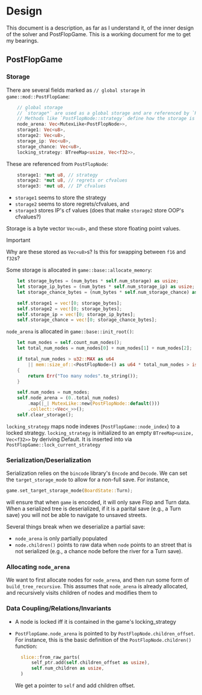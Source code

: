 # Design

This document is a description, as far as I understand it, of the inner design
of the solver and PostFlopGame. This is a working document for me to get my
bearings.

## PostFlopGame

### Storage

There are several fields marked as `// global storage` in `game::mod::PostFlopGame`:

```rust
    // global storage
    // `storage*` are used as a global storage and are referenced by `PostFlopNode::storage*`.
    // Methods like `PostFlopNode::strategy` define how the storage is used.
    node_arena: Vec<MutexLike<PostFlopNode>>,
    storage1: Vec<u8>,
    storage2: Vec<u8>,
    storage_ip: Vec<u8>,
    storage_chance: Vec<u8>,
    locking_strategy: BTreeMap<usize, Vec<f32>>,
```

These are referenced from `PostFlopNode`:

```rust
    storage1: *mut u8, // strategy
    storage2: *mut u8, // regrets or cfvalues
    storage3: *mut u8, // IP cfvalues
```

- `storage1` seems to store the strategy
- `storage2` seems to store regrets/cfvalues, and
- `storage3` stores IP's cf values (does that make `storage2` store OOP's cfvalues?)

Storage is a byte vector `Vec<u8>`, and these store floating point values.

> [!IMPORTANT]
> Why are these stored as `Vec<u8>`s? Is this for swapping between
> `f16` and `f32`s?

Some storage is allocated in `game::base::allocate_memory`:

```rust
    let storage_bytes = (num_bytes * self.num_storage) as usize;
    let storage_ip_bytes = (num_bytes * self.num_storage_ip) as usize;
    let storage_chance_bytes = (num_bytes * self.num_storage_chance) as usize;

    self.storage1 = vec![0; storage_bytes];
    self.storage2 = vec![0; storage_bytes];
    self.storage_ip = vec![0; storage_ip_bytes];
    self.storage_chance = vec![0; storage_chance_bytes];
```

`node_arena` is allocated in `game::base::init_root()`:

```rust
    let num_nodes = self.count_num_nodes();
    let total_num_nodes = num_nodes[0] + num_nodes[1] + num_nodes[2];

    if total_num_nodes > u32::MAX as u64
        || mem::size_of::<PostFlopNode>() as u64 * total_num_nodes > isize::MAX as u64
    {
        return Err("Too many nodes".to_string());
    }

    self.num_nodes = num_nodes;
    self.node_arena = (0..total_num_nodes)
        .map(|_| MutexLike::new(PostFlopNode::default()))
        .collect::<Vec<_>>();
    self.clear_storage();
```

`locking_strategy` maps node indexes (`PostFlopGame::node_index`) to a locked
strategy.  `locking_strategy` is initialized to an empty `BTreeMap<usize,
Vec<f32>>` by deriving Default. It is inserted into via
`PostFlopGame::lock_current_strategy`

### Serialization/Deserialization

Serialization relies on the `bincode` library's `Encode` and `Decode`. We can set
the `target_storage_mode` to allow for a non-full save. For instance,

```rust
game.set_target_storage_mode(BoardState::Turn);
```

will ensure that when `game` is encoded, it will only save Flop and Turn data.
When a serialized tree is deserialized, if it is a parital save (e.g., a Turn
save) you will not be able to navigate to unsaved streets.

Several things break when we deserialize a partial save:
- `node_arena` is only partially populated
- `node.children()` points to raw data when `node` points to an street that is
  not serialized (e.g., a chance node before the river for a Turn save).

### Allocating `node_arena`

We want to first allocate nodes for `node_arena`, and then run some form of
`build_tree_recursive`. This assumes that `node_arena` is already allocated, and
recursively visits children of nodes and modifies them to 


### Data Coupling/Relations/Invariants

- A node is locked iff it is contained in the game's locking_strategy
- `PostFlopGame.node_arena` is pointed to by `PostFlopNode.children_offset`. For
  instance, this is the basic definition of the `PostFlopNode.children()`
  function:

  ```rust
    slice::from_raw_parts(
        self_ptr.add(self.children_offset as usize),
        self.num_children as usize,
    )
  ```

  We get a pointer to `self` and add children offset.